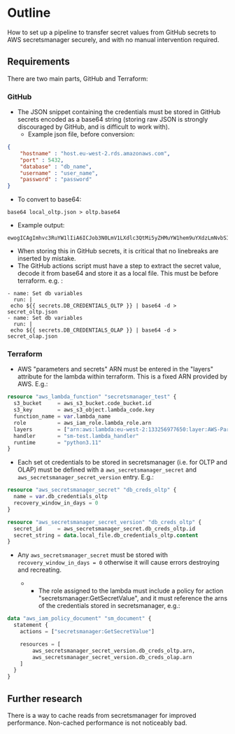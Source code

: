 # Outline

How to set up a pipeline to transfer secret values from GitHub secrets to AWS secretsmanager securely, and with no manual intervention required.

## Requirements

There are two main parts, GitHub and Terraform:

### GitHub

- The JSON snippet containing the credentials must be stored in GitHub secrets encoded as a base64 string (storing raw JSON is strongly discouraged by GitHub, and is difficult to work with).
  - Example json file, before conversion:

```json
{
    "hostname" : "host.eu-west-2.rds.amazonaws.com",
    "port" : 5432,
    "database" : "db_name",
    "username" : "user_name",
    "password" : "password"
}
```

- To convert to base64:

```
base64 local_oltp.json > oltp.base64
```

- Example output:

```
ewogICAgImhvc3RuYW1lIiA6ICJob3N0LmV1LXdlc3QtMi5yZHMuYW1hem9uYXdzLmNvbSIsCiAgICAicG9ydCIgOiA1NDMyLAogICAgImRhdGFiYXNlIiA6ICJkYl9uYW1lIiwKICAgICJ1c2VybmFtZSIgOiAidXNlcl9uYW1lIiwKICAgICJwYXNzd29yZCIgOiAicGFzc3dvcmQiCn0=
```

- When storing this in GitHub secrets, it is critical that no linebreaks are inserted by mistake.
- The GitHub actions script must have a step to extract the secret value, decode it from base64 and store it as a local file. This must be before terraform. e.g. :

```
- name: Set db variables
  run: |
 echo ${{ secrets.DB_CREDENTIALS_OLTP }} | base64 -d > secret_oltp.json
- name: Set db variables
  run: |
 echo ${{ secrets.DB_CREDENTIALS_OLAP }} | base64 -d > secret_olap.json
```

### Terraform

- AWS "parameters and secrets" ARN must be entered in the "layers" attribute for the lambda within terraform. This is a fixed ARN provided by AWS. E.g.:

```tf
resource "aws_lambda_function" "secretsmanager_test" {
  s3_bucket     = aws_s3_bucket.code_bucket.id
  s3_key        = aws_s3_object.lambda_code.key
  function_name = var.lambda_name
  role          = aws_iam_role.lambda_role.arn
  layers        = ["arn:aws:lambda:eu-west-2:133256977650:layer:AWS-Parameters-and-Secrets-Lambda-Extension:11"]
  handler       = "sm-test.lambda_handler"
  runtime       = "python3.11"
}
```

- Each set ot credentials to be stored in secretsmanager (i.e. for OLTP and OLAP) must be defined with a `aws_secretsmanager_secret` and `aws_secretsmanager_secret_version` entry. E.g.:

```tf
resource "aws_secretsmanager_secret" "db_creds_oltp" {
  name = var.db_credentials_oltp
  recovery_window_in_days = 0
}

resource "aws_secretsmanager_secret_version" "db_creds_oltp" {
  secret_id     = aws_secretsmanager_secret.db_creds_oltp.id
  secret_string = data.local_file.db_credentials_oltp.content
}
```

- Any `aws_secretsmanager_secret` must be stored with `recovery_window_in_days = 0` otherwise it will cause errors destroying and recreating.

  - - The role assigned to the lambda must include a policy for action "secretsmanager:GetSecretValue", and it must reference the arns of the credentials stored in secretsmanager, e.g.:

```tf
data "aws_iam_policy_document" "sm_document" {
  statement {
    actions = ["secretsmanager:GetSecretValue"]

    resources = [
        aws_secretsmanager_secret_version.db_creds_oltp.arn,
        aws_secretsmanager_secret_version.db_creds_olap.arn
    ]
  }
}
```

## Further research

There is a way to cache reads from secretsmanager for improved performance. Non-cached performance is not noticeably bad.

